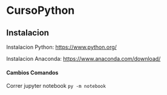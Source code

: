 # CursoPython

## Instalacion

Instalacion Python: https://www.python.org/

Instalacion Anaconda: https://www.anaconda.com/download/

#### Cambios Comandos

Correr jupyter notebook `py -m notebook`
